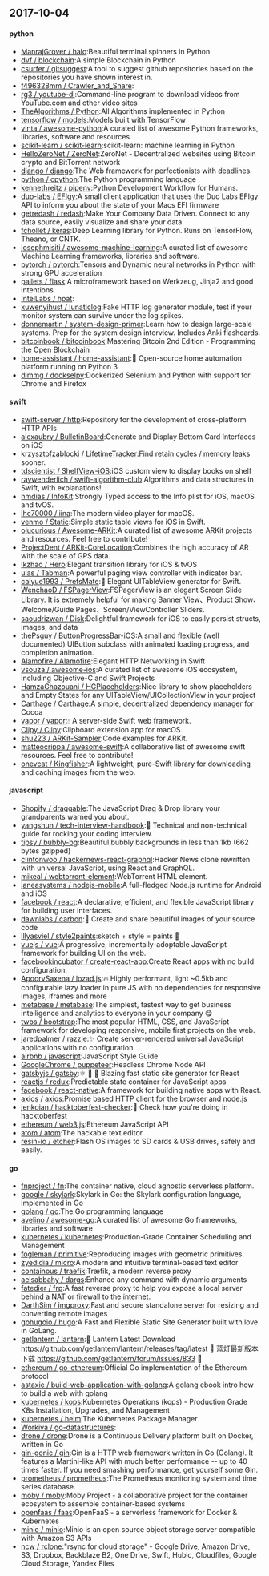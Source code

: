 ## 2017-10-04

#### python
* [ManrajGrover / halo](https://github.com/ManrajGrover/halo):Beautiful terminal spinners in Python
* [dvf / blockchain](https://github.com/dvf/blockchain):A simple Blockchain in Python
* [csurfer / gitsuggest](https://github.com/csurfer/gitsuggest):A tool to suggest github repositories based on the repositories you have shown interest in.
* [f496328mm / Crawler_and_Share](https://github.com/f496328mm/Crawler_and_Share):
* [rg3 / youtube-dl](https://github.com/rg3/youtube-dl):Command-line program to download videos from YouTube.com and other video sites
* [TheAlgorithms / Python](https://github.com/TheAlgorithms/Python):All Algorithms implemented in Python
* [tensorflow / models](https://github.com/tensorflow/models):Models built with TensorFlow
* [vinta / awesome-python](https://github.com/vinta/awesome-python):A curated list of awesome Python frameworks, libraries, software and resources
* [scikit-learn / scikit-learn](https://github.com/scikit-learn/scikit-learn):scikit-learn: machine learning in Python
* [HelloZeroNet / ZeroNet](https://github.com/HelloZeroNet/ZeroNet):ZeroNet - Decentralized websites using Bitcoin crypto and BitTorrent network
* [django / django](https://github.com/django/django):The Web framework for perfectionists with deadlines.
* [python / cpython](https://github.com/python/cpython):The Python programming language
* [kennethreitz / pipenv](https://github.com/kennethreitz/pipenv):Python Development Workflow for Humans.
* [duo-labs / EFIgy](https://github.com/duo-labs/EFIgy):A small client application that uses the Duo Labs EFIgy API to inform you about the state of your Macs EFI firmware
* [getredash / redash](https://github.com/getredash/redash):Make Your Company Data Driven. Connect to any data source, easily visualize and share your data.
* [fchollet / keras](https://github.com/fchollet/keras):Deep Learning library for Python. Runs on TensorFlow, Theano, or CNTK.
* [josephmisiti / awesome-machine-learning](https://github.com/josephmisiti/awesome-machine-learning):A curated list of awesome Machine Learning frameworks, libraries and software.
* [pytorch / pytorch](https://github.com/pytorch/pytorch):Tensors and Dynamic neural networks in Python with strong GPU acceleration
* [pallets / flask](https://github.com/pallets/flask):A microframework based on Werkzeug, Jinja2 and good intentions
* [IntelLabs / hpat](https://github.com/IntelLabs/hpat):
* [xuwenyihust / lunaticlog](https://github.com/xuwenyihust/lunaticlog):Fake HTTP log generator module, test if your monitor system can survive under the log spikes.
* [donnemartin / system-design-primer](https://github.com/donnemartin/system-design-primer):Learn how to design large-scale systems. Prep for the system design interview. Includes Anki flashcards.
* [bitcoinbook / bitcoinbook](https://github.com/bitcoinbook/bitcoinbook):Mastering Bitcoin 2nd Edition - Programming the Open Blockchain
* [home-assistant / home-assistant](https://github.com/home-assistant/home-assistant):🏡 Open-source home automation platform running on Python 3
* [dimmg / dockselpy](https://github.com/dimmg/dockselpy):Dockerized Selenium and Python with support for Chrome and Firefox

#### swift
* [swift-server / http](https://github.com/swift-server/http):Repository for the development of cross-platform HTTP APIs
* [alexaubry / BulletinBoard](https://github.com/alexaubry/BulletinBoard):Generate and Display Bottom Card Interfaces on iOS
* [krzysztofzablocki / LifetimeTracker](https://github.com/krzysztofzablocki/LifetimeTracker):Find retain cycles / memory leaks sooner.
* [tdscientist / ShelfView-iOS](https://github.com/tdscientist/ShelfView-iOS):iOS custom view to display books on shelf
* [raywenderlich / swift-algorithm-club](https://github.com/raywenderlich/swift-algorithm-club):Algorithms and data structures in Swift, with explanations!
* [nmdias / InfoKit](https://github.com/nmdias/InfoKit):Strongly Typed access to the Info.plist for iOS, macOS and tvOS.
* [lhc70000 / iina](https://github.com/lhc70000/iina):The modern video player for macOS.
* [venmo / Static](https://github.com/venmo/Static):Simple static table views for iOS in Swift.
* [olucurious / Awesome-ARKit](https://github.com/olucurious/Awesome-ARKit):A curated list of awesome ARKit projects and resources. Feel free to contribute!
* [ProjectDent / ARKit-CoreLocation](https://github.com/ProjectDent/ARKit-CoreLocation):Combines the high accuracy of AR with the scale of GPS data.
* [lkzhao / Hero](https://github.com/lkzhao/Hero):Elegant transition library for iOS & tvOS
* [uias / Tabman](https://github.com/uias/Tabman):A powerful paging view controller with indicator bar.
* [caiyue1993 / PrefsMate](https://github.com/caiyue1993/PrefsMate):🐣 Elegant UITableView generator for Swift.
* [WenchaoD / FSPagerView](https://github.com/WenchaoD/FSPagerView):FSPagerView is an elegant Screen Slide Library. It is extremely helpful for making Banner View、Product Show、Welcome/Guide Pages、Screen/ViewController Sliders.
* [saoudrizwan / Disk](https://github.com/saoudrizwan/Disk):Delightful framework for iOS to easily persist structs, images, and data
* [thePsguy / ButtonProgressBar-iOS](https://github.com/thePsguy/ButtonProgressBar-iOS):A small and flexible (well documented) UIButton subclass with animated loading progress, and completion animation.
* [Alamofire / Alamofire](https://github.com/Alamofire/Alamofire):Elegant HTTP Networking in Swift
* [vsouza / awesome-ios](https://github.com/vsouza/awesome-ios):A curated list of awesome iOS ecosystem, including Objective-C and Swift Projects
* [HamzaGhazouani / HGPlaceholders](https://github.com/HamzaGhazouani/HGPlaceholders):Nice library to show placeholders and Empty States for any UITableView/UICollectionView in your project
* [Carthage / Carthage](https://github.com/Carthage/Carthage):A simple, decentralized dependency manager for Cocoa
* [vapor / vapor](https://github.com/vapor/vapor):💧 A server-side Swift web framework.
* [Clipy / Clipy](https://github.com/Clipy/Clipy):Clipboard extension app for macOS.
* [shu223 / ARKit-Sampler](https://github.com/shu223/ARKit-Sampler):Code examples for ARKit.
* [matteocrippa / awesome-swift](https://github.com/matteocrippa/awesome-swift):A collaborative list of awesome swift resources. Feel free to contribute!
* [onevcat / Kingfisher](https://github.com/onevcat/Kingfisher):A lightweight, pure-Swift library for downloading and caching images from the web.

#### javascript
* [Shopify / draggable](https://github.com/Shopify/draggable):The JavaScript Drag & Drop library your grandparents warned you about.
* [yangshun / tech-interview-handbook](https://github.com/yangshun/tech-interview-handbook):💯 Technical and non-technical guide for rocking your coding interview.
* [tipsy / bubbly-bg](https://github.com/tipsy/bubbly-bg):Beautiful bubbly backgrounds in less than 1kb (662 bytes gzipped)
* [clintonwoo / hackernews-react-graphql](https://github.com/clintonwoo/hackernews-react-graphql):Hacker News clone rewritten with universal JavaScript, using React and GraphQL.
* [mikeal / webtorrent-element](https://github.com/mikeal/webtorrent-element):WebTorrent HTML element.
* [janeasystems / nodejs-mobile](https://github.com/janeasystems/nodejs-mobile):A full-fledged Node.js runtime for Android and iOS
* [facebook / react](https://github.com/facebook/react):A declarative, efficient, and flexible JavaScript library for building user interfaces.
* [dawnlabs / carbon](https://github.com/dawnlabs/carbon):🎨 Create and share beautiful images of your source code
* [lllyasviel / style2paints](https://github.com/lllyasviel/style2paints):sketch + style = paints 🎨
* [vuejs / vue](https://github.com/vuejs/vue):A progressive, incrementally-adoptable JavaScript framework for building UI on the web.
* [facebookincubator / create-react-app](https://github.com/facebookincubator/create-react-app):Create React apps with no build configuration.
* [ApoorvSaxena / lozad.js](https://github.com/ApoorvSaxena/lozad.js):🔥 Highly performant, light ~0.5kb and configurable lazy loader in pure JS with no dependencies for responsive images, iframes and more
* [metabase / metabase](https://github.com/metabase/metabase):The simplest, fastest way to get business intelligence and analytics to everyone in your company 😋
* [twbs / bootstrap](https://github.com/twbs/bootstrap):The most popular HTML, CSS, and JavaScript framework for developing responsive, mobile first projects on the web.
* [jaredpalmer / razzle](https://github.com/jaredpalmer/razzle):✨ Create server-rendered universal JavaScript applications with no configuration
* [airbnb / javascript](https://github.com/airbnb/javascript):JavaScript Style Guide
* [GoogleChrome / puppeteer](https://github.com/GoogleChrome/puppeteer):Headless Chrome Node API
* [gatsbyjs / gatsby](https://github.com/gatsbyjs/gatsby):⚛️ 📄 🚀 Blazing fast static site generator for React
* [reactjs / redux](https://github.com/reactjs/redux):Predictable state container for JavaScript apps
* [facebook / react-native](https://github.com/facebook/react-native):A framework for building native apps with React.
* [axios / axios](https://github.com/axios/axios):Promise based HTTP client for the browser and node.js
* [jenkoian / hacktoberfest-checker](https://github.com/jenkoian/hacktoberfest-checker):🎃 Check how you're doing in hacktoberfest
* [ethereum / web3.js](https://github.com/ethereum/web3.js):Ethereum JavaScript API
* [atom / atom](https://github.com/atom/atom):The hackable text editor
* [resin-io / etcher](https://github.com/resin-io/etcher):Flash OS images to SD cards & USB drives, safely and easily.

#### go
* [fnproject / fn](https://github.com/fnproject/fn):The container native, cloud agnostic serverless platform.
* [google / skylark](https://github.com/google/skylark):Skylark in Go: the Skylark configuration language, implemented in Go
* [golang / go](https://github.com/golang/go):The Go programming language
* [avelino / awesome-go](https://github.com/avelino/awesome-go):A curated list of awesome Go frameworks, libraries and software
* [kubernetes / kubernetes](https://github.com/kubernetes/kubernetes):Production-Grade Container Scheduling and Management
* [fogleman / primitive](https://github.com/fogleman/primitive):Reproducing images with geometric primitives.
* [zyedidia / micro](https://github.com/zyedidia/micro):A modern and intuitive terminal-based text editor
* [containous / traefik](https://github.com/containous/traefik):Træfik, a modern reverse proxy
* [aelsabbahy / dargs](https://github.com/aelsabbahy/dargs):Enhance any command with dynamic arguments
* [fatedier / frp](https://github.com/fatedier/frp):A fast reverse proxy to help you expose a local server behind a NAT or firewall to the internet.
* [DarthSim / imgproxy](https://github.com/DarthSim/imgproxy):Fast and secure standalone server for resizing and converting remote images
* [gohugoio / hugo](https://github.com/gohugoio/hugo):A Fast and Flexible Static Site Generator built with love in GoLang.
* [getlantern / lantern](https://github.com/getlantern/lantern):🔴 Lantern Latest Download https://github.com/getlantern/lantern/releases/tag/latest 🔴 蓝灯最新版本下载 https://github.com/getlantern/forum/issues/833 🔴
* [ethereum / go-ethereum](https://github.com/ethereum/go-ethereum):Official Go implementation of the Ethereum protocol
* [astaxie / build-web-application-with-golang](https://github.com/astaxie/build-web-application-with-golang):A golang ebook intro how to build a web with golang
* [kubernetes / kops](https://github.com/kubernetes/kops):Kubernetes Operations (kops) - Production Grade K8s Installation, Upgrades, and Management
* [kubernetes / helm](https://github.com/kubernetes/helm):The Kubernetes Package Manager
* [Workiva / go-datastructures](https://github.com/Workiva/go-datastructures):
* [drone / drone](https://github.com/drone/drone):Drone is a Continuous Delivery platform built on Docker, written in Go
* [gin-gonic / gin](https://github.com/gin-gonic/gin):Gin is a HTTP web framework written in Go (Golang). It features a Martini-like API with much better performance -- up to 40 times faster. If you need smashing performance, get yourself some Gin.
* [prometheus / prometheus](https://github.com/prometheus/prometheus):The Prometheus monitoring system and time series database.
* [moby / moby](https://github.com/moby/moby):Moby Project - a collaborative project for the container ecosystem to assemble container-based systems
* [openfaas / faas](https://github.com/openfaas/faas):OpenFaaS - a serverless framework for Docker & Kubernetes
* [minio / minio](https://github.com/minio/minio):Minio is an open source object storage server compatible with Amazon S3 APIs
* [ncw / rclone](https://github.com/ncw/rclone):"rsync for cloud storage" - Google Drive, Amazon Drive, S3, Dropbox, Backblaze B2, One Drive, Swift, Hubic, Cloudfiles, Google Cloud Storage, Yandex Files
